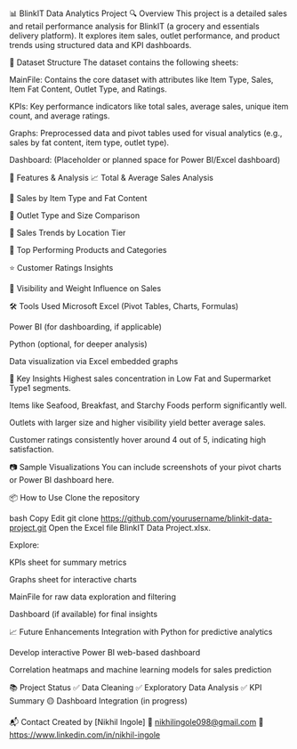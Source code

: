 📊 BlinkIT Data Analytics Project
🔍 Overview
This project is a detailed sales and retail performance analysis for BlinkIT (a grocery and essentials delivery platform). It explores item sales, outlet performance, and product trends using structured data and KPI dashboards.

📁 Dataset Structure
The dataset contains the following sheets:

MainFile: Contains the core dataset with attributes like Item Type, Sales, Item Fat Content, Outlet Type, and Ratings.

KPIs: Key performance indicators like total sales, average sales, unique item count, and average ratings.

Graphs: Preprocessed data and pivot tables used for visual analytics (e.g., sales by fat content, item type, outlet type).

Dashboard: (Placeholder or planned space for Power BI/Excel dashboard)

🧪 Features & Analysis
📈 Total & Average Sales Analysis

🛒 Sales by Item Type and Fat Content

🏬 Outlet Type and Size Comparison

🌆 Sales Trends by Location Tier

🎯 Top Performing Products and Categories

⭐ Customer Ratings Insights

🔢 Visibility and Weight Influence on Sales

🛠 Tools Used
Microsoft Excel (Pivot Tables, Charts, Formulas)

Power BI (for dashboarding, if applicable)

Python (optional, for deeper analysis)

Data visualization via Excel embedded graphs

📌 Key Insights
Highest sales concentration in Low Fat and Supermarket Type1 segments.

Items like Seafood, Breakfast, and Starchy Foods perform significantly well.

Outlets with larger size and higher visibility yield better average sales.

Customer ratings consistently hover around 4 out of 5, indicating high satisfaction.

📷 Sample Visualizations
You can include screenshots of your pivot charts or Power BI dashboard here.

📦 How to Use
Clone the repository

bash
Copy
Edit
git clone https://github.com/yourusername/blinkit-data-project.git
Open the Excel file BlinkIT Data Project.xlsx.

Explore:

KPIs sheet for summary metrics

Graphs sheet for interactive charts

MainFile for raw data exploration and filtering

Dashboard (if available) for final insights

📈 Future Enhancements
Integration with Python for predictive analytics

Develop interactive Power BI web-based dashboard

Correlation heatmaps and machine learning models for sales prediction

📚 Project Status
✅ Data Cleaning
✅ Exploratory Data Analysis
✅ KPI Summary
🟡 Dashboard Integration (in progress)

📬 Contact
Created by [Nikhil Ingole]
📧 nikhilingole098@gmail.com
🔗 https://www.linkedin.com/in/nikhil-ingole


